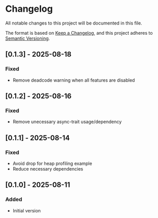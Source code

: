 # Changelog
All notable changes to this project will be documented in this file.

The format is based on [Keep a Changelog](https://keepachangelog.com/en/1.0.0/),
and this project adheres to [Semantic Versioning](https://semver.org/spec/v2.0.0.html).

## [0.1.3] - 2025-08-18
### Fixed
- Remove deadcode warning when all features are disabled

## [0.1.2] - 2025-08-16
### Fixed
- Remove unecessary async-trait usage/dependency

## [0.1.1] - 2025-08-14
### Fixed
- Avoid drop for heap profiling example
- Reduce necessary dependencies

## [0.1.0] - 2025-08-11
### Added
- Initial version
